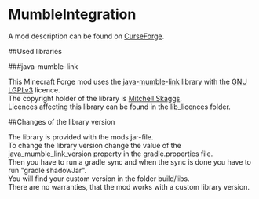 # MumbleIntegration

A mod description can be found on [CurseForge](https://www.curseforge.com/minecraft/mc-mods/mumble-integration).

##Used libraries

###java-mumble-link

This Minecraft Forge mod uses the [java-mumble-link](https://github.com/magneticflux-/java-mumble-link) library with the [GNU LGPLv3](https://www.gnu.org/licenses/lgpl-3.0.en.html) licence.  
The copyright holder of the library is [Mitchell Skaggs](https://github.com/magneticflux-).  
Licences affecting this library can be found in the lib_licences folder.

##Changes of the library version

The library is provided with the mods jar-file.  
To change the library version change the value of the java_mumble_link_version property in the gradle.properties file.  
Then you have to run a gradle sync and when the sync is done you have to run "gradle shadowJar".  
You will find your custom version in the folder build/libs.  
There are no warranties, that the mod works with a custom library version.  